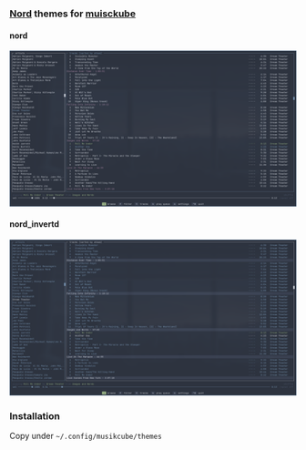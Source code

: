 ### [Nord](https://www.nordtheme.com/) themes for [muisckube](https://github.com/clangen/musikcube)

#### nord
![nord](docs/nord.png)
#### nord_invertd
![nord_inverted](docs/nord_inverted.png)


### Installation
Copy under ``` ~/.config/musikcube/themes ```
